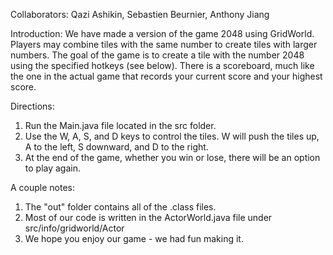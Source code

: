 Collaborators: Qazi Ashikin, Sebastien Beurnier, Anthony Jiang

Introduction:
We have made a version of the game 2048 using GridWorld. Players may combine tiles with the same number to create tiles with larger numbers. The goal of the game is to create a tile with the number 2048 using the specified hotkeys (see below). There is a scoreboard, much like the one in the actual game that records your current score and your highest score.

Directions:
1. Run the Main.java file located in the src folder.
2. Use the W, A, S, and D keys to control the tiles. W will push the tiles up, A to the left, S downward, and D to the right.
3. At the end of the game, whether you win or lose, there will be an option to play again.

A couple notes:
1. The "out" folder contains all of the .class files.
2. Most of our code is written in the ActorWorld.java file under src/info/gridworld/Actor
3. We hope you enjoy our game - we had fun making it.


